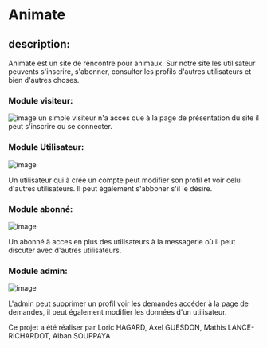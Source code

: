 # Animate


## description:
Animate est un site de rencontre pour animaux.
Sur notre site les utilisateur peuvents s'inscrire, s'abonner, consulter les profils d'autres utilisateurs et bien d'autres choses.

### Module visiteur:
![image](https://github.com/Lorichag/Meetic/assets/133487399/83b8cfc1-74e7-4d7d-a5ff-b44ba1941752)
un simple visiteur n'a acces que à la page de présentation du site il peut s'inscrire ou se connecter.

### Module Utilisateur:
![image](https://github.com/Lorichag/Meetic/assets/134335994/c189b920-82fe-485f-8ad0-728482eb39e7)

Un utilisateur qui à crée un compte peut modifier son profil et voir celui d'autres utilisateurs.
Il peut également s'abboner s'il le désire.

### Module abonné:
![image](https://github.com/Lorichag/Meetic/assets/133487399/e3688aa6-db77-44c7-8e3f-9a81573acac4)

Un abonné à acces en plus des utilisateurs à la messagerie où il peut discuter avec d'autres utilisateurs.

### Module admin:
![image](https://github.com/Lorichag/Meetic/assets/134335994/18aec68f-3d28-47a9-abda-db3ac6837577)

L'admin peut supprimer un profil voir les demandes accéder à la page de demandes, il peut également modifier les données d'un utilisateur.

Ce projet a été réaliser par Loric HAGARD, Axel GUESDON, Mathis LANCE-RICHARDOT, Alban SOUPPAYA
